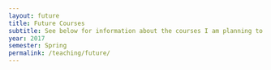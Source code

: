 ```yaml
---
layout: future
title: Future Courses
subtitle: See below for information about the courses I am planning to teach.
year: 2017
semester: Spring
permalink: /teaching/future/
---
```

